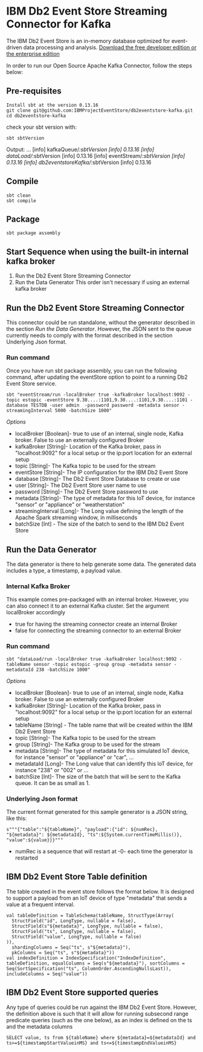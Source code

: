 # IBM Db2 Event Store Streaming Connector for Kafka

The IBM Db2 Event Store is an in-memory database optimized for event-driven data processing and analysis. [Download the free developer edition or the enterprise edition](https://www.ibm.com/us-en/marketplace/db2-event-store)

In order to run our Open Source Apache Kafka Connector, follow the steps below:

## Pre-requisites
```
Install sbt at the version 0.13.16
git clone git@github.com:IBMProjectEventStore/db2eventstore-kafka.git
cd db2eventstore-kafka
```

check your sbt version with:
```
sbt sbtVersion
```
Output:
...
[info] kafkaQueue/*:sbtVersion
[info] 	0.13.16
[info] dataLoad/*:sbtVersion
[info] 	0.13.16
[info] eventStream/*:sbtVersion
[info] 	0.13.16
[info] db2eventstoreKafka/*:sbtVersion
[info] 	0.13.16

## Compile
```
sbt clean
sbt compile
```

## Package
```
sbt package assembly
```

## Start Sequence when using the built-in internal kafka broker
1. Run the Db2 Event Store Streaming Connector
2. Run the Data Generator
This order isn't necessary if using an external kafka broker

## Run the Db2 Event Store Streaming Connector

This connector could be run standalone, without the generator described in the section *Run the Data Generator*. However, the JSON sent to the queue currently needs to comply with the format described in the section Underlying Json format.

### Run command
Once you have run sbt package assembly, you can run the following command, after updating the eventStore option to point to a running Db2 Event Store service.

```
sbt "eventStream/run -localBroker true -kafkaBroker localhost:9092 -topic estopic -eventStore 9.30....:1101,9.30....:1101,9.30....:1101 -database TESTDB -user admin  -password password -metadata sensor -streamingInterval 5000 -batchSize 1000"
```

*Options*
- localBroker [Boolean]- true to use of an internal, single node, Kafka broker. False to use an externally configured Broker
- kafkaBroker [String]- Location of the Kafka broker, pass in "localhost:9092" for a local setup or the ip:port location for an external setup
- topic [String]- The Kafka topic to be used for the stream
- eventStore [String]- The IP configuration for the IBM Db2 Event Store
- database [String]- The Db2 Event Store Database to create or use
- user [String]- The Db2 Event Store user name to use
- password [String]- The Db2 Event Store password to use
- metadata [String]- The type of metadata for this IoT device, for instance "sensor" or "appliance" or "weatherstation"  
- streamingInterval [Long]- The Long value defining the length of the Apache Spark streaming window, in milliseconds
- batchSize [Int] - The size of the batch to send to the IBM Db2 Event Store

## Run the Data Generator

The data generator is there to help generate some data. The generated data includes a type, a timestamp, a payload value.

### Internal Kafka Broker
This example comes pre-packaged with an internal broker. However, you can also connect it to an external Kafka cluster. Set the argument localBroker accordingly
- true for having the streaming connector create an internal Broker
- false for connecting the streaming connector to an external Broker

### Run command
```
sbt "dataLoad/run -localBroker true -kafkaBroker localhost:9092 -tableName sensor -topic estopic -group group -metadata sensor -metadataId 238 -batchSize 1000"
```

*Options*
- localBroker [Boolean]- true to use of an internal, single node, Kafka broker. False to use an externally configured Broker
- kafkaBroker [String]- Location of the Kafka broker, pass in "localhost:9092" for a local setup or the ip:port location for an external setup
- tableName [String] - The table name that will be created within the IBM Db2 Event Store
- topic [String]- The Kafka topic to be used for the stream
- group [String]- The Kafka group to be used for the stream
- metadata [String]- The type of metadata for this simulated IoT device, for instance "sensor" or "appliance" or "car", ...
- metadataId [Long]- The Long value that can identify this IoT device, for instance "238" or "002" or ...
- batchSize [Int]- The size of the batch that will be sent to the Kafka queue. It can be as small as 1.

### Underlying Json format
The current format generated for this sample generator is a JSON string, like this:
```
s"""{"table":"${tableName}", "payload":{"id": ${numRec}, "${metadata}": ${metadataId}, "ts":${System.currentTimeMillis()}, "value":${value}}}"""
```
- numRec is a sequence that will restart at -0- each time the generator is restarted

## IBM Db2 Event Store Table definition

The table created in the event store follows the format below. It is designed to support a payload from an IoT device of type "metadata" that sends a value at a frequent interval.

```
val tableDefinition = TableSchema(tableName, StructType(Array(
  StructField("id", LongType, nullable = false),
  StructField(s"${metadata}", LongType, nullable = false),
  StructField("ts", LongType, nullable = false),
  StructField("value", LongType, nullable = false)
)),
  shardingColumns = Seq("ts", s"${metadata}"),
  pkColumns = Seq("ts", s"${metadata}"))
val indexDefinition = IndexSpecification("IndexDefinition", tableDefinition, equalColumns = Seq(s"${metadata}"), sortColumns = Seq(SortSpecification("ts", ColumnOrder.AscendingNullsLast)), includeColumns = Seq("value"))
```

## IBM Db2 Event Store supported queries

Any type of queries could be run against the IBM Db2 Event Store. However, the definition above is such that it will allow for running subsecond range predicate queries (such as the one below), as an index is defined on the ts and the metadata columns
```
SELECT value, ts from ${tableName} where ${metadata}=${metadataId} and ts>=${timestampStartValueinMS} and ts<=${timestampEndValueinMS}
```
